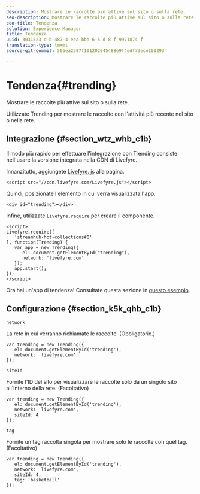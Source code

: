 ```yaml
---
description: Mostrare le raccolte più attive sul sito o sulla rete.
seo-description: Mostrare le raccolte più attive sul sito o sulla rete.
seo-title: Tendenza
solution: Experience Manager
title: Tendenza
uuid: 3031523 d-b 487-4 eea-bba 6-5 d 8 f 9971874 f
translation-type: tm+mt
source-git-commit: 566ea2587f101202045488e9f4edf73ece100293

---
```



# Tendenza{#trending}

Mostrare le raccolte più attive sul sito o sulla rete.

Utilizzate Trending per mostrare le raccolte con l'attività più recente nel sito o nella rete.

## Integrazione {#section_wtz_whb_c1b}

Il modo più rapido per effettuare l'integrazione con Trending consiste nell'usare la versione integrata nella CDN di Livefyre.

Innanzitutto, aggiungete [Livefyre. js](https://github.com/Livefyre/Livefyre.js) alla pagina.

```
<script src="//cdn.livefyre.com/Livefyre.js"></script> 
```

Quindi, posizionate l'elemento in cui verrà visualizzata l'app.

```
<div id="trending"></div>
```

Infine, utilizzate `Livefyre.require` per creare il componente.

```
<script> 
Livefyre.require([ 
   'streamhub-hot-collections#0' 
], function(Trending) {     
   var app = new Trending({ 
      el: document.getElementById("trending"), 
      network: 'livefyre.com' 
   }); 
   app.start(); 
}); 
</script>
```

Ora hai un'app di tendenza! Consultate questa sezione in [questo esempio](https://codepen.io/gobengo/pen/GijEy).

## Configurazione {#section_k5k_qhb_c1b}

`network`

La rete in cui verranno richiamate le raccolte. (Obbligatorio.)

```
var trending = new Trending({ 
   el: document.getElementById('trending'), 
   network: 'livefyre.com' 
});
```

`siteId`

Fornite l'ID del sito per visualizzare le raccolte solo da un singolo sito all'interno della rete. (Facoltativo)

```
var trending = new Trending({ 
   el: document.getElementById('trending'), 
   network: 'livefyre.com', 
   siteId: 4 
});
```

`tag`

Fornite un tag raccolta singola per mostrare solo le raccolte con quel tag. (Facoltativo)

```
var trending = new Trending({ 
   el: document.getElementById('trending'), 
   network: 'livefyre.com', 
   siteId: 4, 
   tag: 'basketball' 
});
```

